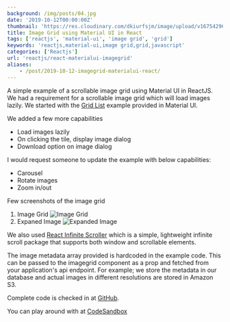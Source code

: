 ```yaml
---
background: /img/posts/04.jpg
date: '2019-10-12T00:00:00Z'
thumbnail: 'https://res.cloudinary.com/dkiurfsjm/image/upload/v1675429691/React-Dark_trdwyz.jpg'
title: Image Grid using Material UI in React
tags: ['reactjs', 'material-ui', 'image grid', 'grid']
keywords: 'reactjs,material-ui,image grid,grid,javascript'
categories: ['Reactjs']
url: 'reactjs/react-materialui-imagegrid'
aliases:
    - /post/2019-10-12-imagegrid-materialui-react/
---
```


A simple example of a scrollable image grid using Material UI in ReactJS. We had a requirement for a scrollable image grid which will load images lazily. We started with the [Grid List](https://material-ui.com/components/grid-list/) example provided in Material UI.

We added a few more capabilities

- Load images lazily
- On clicking the tile, display image dialog
- Download option on image dialog

I would request someone to update the example with below capabilities:

- Carousel
- Rotate images
- Zoom in/out

Few screenshots of the image grid

1. Image Grid ![Image Grid](/img/posts/ss_0.png)
2. Expaned Image ![Expanded Image](/img/posts/ss_1.png)

We also used [React Infinite Scroller](https://github.com/CassetteRocks/react-infinite-scroller) which is a simple, lightweight infinite scroll package that supports both window and scrollable elements.

The image metadata array provided is hardcoded in the example code. This can be passed to the imagegrid component as a prop and fetched from your application's api endpoint. For example; we store the metadata in our database and actual images in different resolutions are stored in Amazon S3.

Complete code is checked in at [GitHub](https://github.com/manisuec/Sandbox).

You can play around with at [CodeSandbox](https://codesandbox.io/embed/imagegrid-lepk2)

